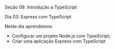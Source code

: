 Seção 08: Introdução a TypeScript

Dia 03: Express com TypeScript

Neste dia aprendemos: 
- Configurar um projeto Node.js com TypeScript;
- Criar uma aplicação Express com TypeScript 

